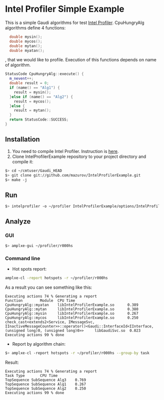 Intel Profiler Simple Example
================================================================================
This is a simple Gaudi algorithms for test  [Intel Profiler][profiler].
CpuHungryAlg algorithms define 4 functions:

```cpp
  double mysin();
  double mycos();
  double mytan();
  double myatan();
```

, that we would like to profile. Execution of this functions depends on
name of algorithm.

```cpp
StatusCode CpuHungryAlg::execute() {
  m_nevent++;
  double result = 0;
  if (name() == "Alg1") {
    result = mysin();
  }else if (name() == "Alg2") {
    result = mycos();
  }else {
    result = mytan();
  }
  return StatusCode::SUCCESS;
}
```


Installation
--------------------------------------------------------------------------------
1. You need to compile Intel Profiler. Instruction is [here][profiler].
2. Clone IntelProfilerExample repository to your project directory and compile it:

```sh
$> cd ~/cmtuser/Gaudi_HEAD
$> git clone git://github.com/mazurov/IntelProfilerExample.git
$> make -j
```

Run
--------------------------------------------------------------------------------
```sh
$> intelprofiler -o ~/profiler IntelProfilerExample/options/IntelProfilerExample.py 
```

Analyze
--------------------------------------------------------------------------------
### GUI
```sh
$> amplxe-gui ~/profiler/r000hs
```

### Command line
* Hot spots report:
```sh
amplxe-cl -report hotspots -r ~/profiler/r000hs
```

As a result you can see something like this:

```
Executing actions 74 % Generating a report                                     
Function        Module  CPU Time
CpuHungryAlg::myatan    libIntelProfilerExample.so      0.389
CpuHungryAlg::mytan     libIntelProfilerExample.so      0.380
CpuHungryAlg::mysin     libIntelProfilerExample.so      0.267
CpuHungryAlg::mycos     libIntelProfilerExample.so      0.250
check_cast<extends2<Service, IMessageSvc, IInactiveMessageCounter>>::operator()<Gaudi::InterfaceId<IInterface, (unsigned long)0, (unsigned long)0>>     libGaudiSvc.so  0.023
Executing actions 99 % done   
```

* Report by algorithm chain:

```sh
$> amplxe-cl -report hotspots -r ~/profiler/r000hs --group-by task
```

Result:

```
Executing actions 74 % Generating a report                                     
Task Type       CPU Time
TopSequence SubSequence Alg3    0.769
TopSequence SubSequence Alg1    0.267
TopSequence SubSequence Alg2    0.250
Executing actions 99 % done
```


[profiler]: https://github.com/mazurov/IntelProfiler